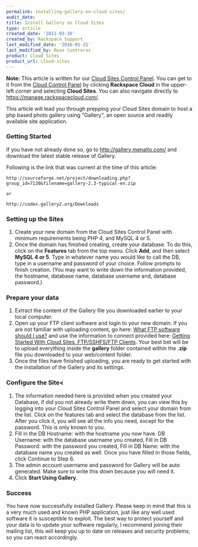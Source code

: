 ```yaml
---
permalink: installing-gallery-on-cloud-sites/
audit_date:
title: Install Gallery on Cloud Sites
type: article
created_date: '2011-03-16'
created_by: Rackspace Support
last_modified_date: '2016-01-21'
last_modified_by: Rose Contreras
product: Cloud Sites
product_url: cloud-sites
---
```


**Note:** This article is written for our [Cloud Sites Control Panel](https://manage.rackspacecloud.com/). You can get to it from the [Cloud Control Panel](https://mycloud.rackspace.com) by clicking **Rackspace Cloud** in the upper-left corner and selecting **Cloud Sites**. You can also navigate directly to <https://manage.rackspacecloud.com/>.

This article will lead you through prepping your Cloud Sites domain to
host a php based photo gallery using "Gallery", an open source and
readily available site application.

### Getting Started

If you have not already done so, go to <http://gallery.menalto.com/> and
download the latest stable release of Gallery.

Following is the link that was current at the time of this article:

    http://sourceforge.net/project/downloading.php?group_id=7130&filename=gallery-2.3-typical-en.zip

    or

    http://codex.gallery2.org/Downloads

### Setting up the Sites

1.  Create your new domain from the Cloud Sites Control Panel with
    minimum requirements being PHP 4, and MySQL 4 or 5.
2.  Once the domain has finished creating, create your database. To do
    this, click on the **Features** tab from the top menu. Click **Add**,
    and then select **MySQL 4 or 5**. Type in whatever name you would like
    to call the DB, type in a username and password of your choice.
    Follow prompts to finish creation. (You may want to write down the
    information provided, the hostname, database name, database username
    and, database password.)

### Prepare your data

1.  Extract the content of the Gallery file you downloaded earlier to
    your local computer.
2.  Open up your FTP client software and login to your new domain. If
    you are not familiar with uploading content, go here: [What FTP software should I use?](/how-to/getting-started-with-cloud-sites-ftpsshfsftp-clients)
    and use the information to connect provided here: [Getting Started With Cloud Sites, FTP/SSHFS/FTP Clients](/how-to/getting-started-with-cloud-sites-ftpsshfsftp-clients).
    Your best bet will be to upload everything inside the **gallery**
    folder contained within the **.zip** file you downloaded to your
    web/content folder.
3.  Once the files have finished uploading, you are ready to get started
    with the installation of the Gallery and its settings.

### Configure the Site<

1.  The information needed here is provided when you created your
    Database, if did you not already write them down, you can view this
    by logging into your Cloud Sites Control Panel and select your
    domain from the list. Click on the features tab and select the
    database from the list. After you click it, you will see all the
    info you need, except for the password. This is only known to you.
2.  Fill in the DB Hostname: with the hostname you now have. DB
    Username: with the database username you created, Fill in DB
    Password: with the password you created, Fill in DB Name: with the
    database name you created as well. Once you have filled in those
    fields, click Continue to Step 6.
3.  The admin account username and password for Gallery will be
    auto generated. Make sure to write this down because you will need
    it.
4.  Click **Start Using Gallery**.

### Success

You have now successfully installed Gallery. Please keep in mind that
this is a very much used and known PHP application, just like any well
used software it is susceptible to exploit. The best way to protect
yourself and your data is to update your software regularly, I recommend
joining their mailing list, this will keep you up to date on releases
and security problems, so you can react accordingly.
